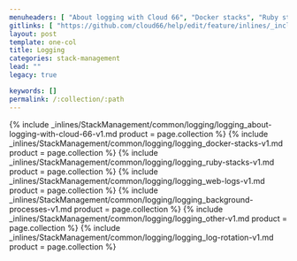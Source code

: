 ```yaml
---
menuheaders: [ "About logging with Cloud 66", "Docker stacks", "Ruby stacks", "Web logs", "Background processes", "Other", "Log rotation" ]
gitlinks: [ "https://github.com/cloud66/help/edit/feature/inlines/_includes/_inlines/StackManagement/common/logging/logging_contents-v1.md", "https://github.com/cloud66/help/edit/feature/inlines/_includes/_inlines/StackManagement/common/logging/logging_about-logging-with-cloud-66-v1.md", "https://github.com/cloud66/help/edit/feature/inlines/_includes/_inlines/StackManagement/common/logging/logging_docker-stacks-v1.md", "https://github.com/cloud66/help/edit/feature/inlines/_includes/_inlines/StackManagement/common/logging/logging_ruby-stacks-v1.md", "https://github.com/cloud66/help/edit/feature/inlines/_includes/_inlines/StackManagement/common/logging/logging_web-logs-v1.md", "https://github.com/cloud66/help/edit/feature/inlines/_includes/_inlines/StackManagement/common/logging/logging_background-processes-v1.md", "https://github.com/cloud66/help/edit/feature/inlines/_includes/_inlines/StackManagement/common/logging/logging_other-v1.md", "https://github.com/cloud66/help/edit/feature/inlines/_includes/_inlines/StackManagement/common/logging/logging_log-rotation-v1.md" ]
layout: post
template: one-col
title: Logging
categories: stack-management
lead: ""
legacy: true

keywords: []
permalink: /:collection/:path
---
```






<a href="#about-logging-with-cloud-66"></a>{% include _inlines/StackManagement/common/logging/logging_about-logging-with-cloud-66-v1.md  product = page.collection %}
<a href="#docker-stacks"></a>{% include _inlines/StackManagement/common/logging/logging_docker-stacks-v1.md  product = page.collection %}
<a href="#ruby-stacks"></a>{% include _inlines/StackManagement/common/logging/logging_ruby-stacks-v1.md  product = page.collection %}
<a href="#web-logs"></a>{% include _inlines/StackManagement/common/logging/logging_web-logs-v1.md  product = page.collection %}
<a href="#background-processes"></a>{% include _inlines/StackManagement/common/logging/logging_background-processes-v1.md  product = page.collection %}
<a href="#other"></a>{% include _inlines/StackManagement/common/logging/logging_other-v1.md  product = page.collection %}
<a href="#log-rotation"></a>{% include _inlines/StackManagement/common/logging/logging_log-rotation-v1.md  product = page.collection %}